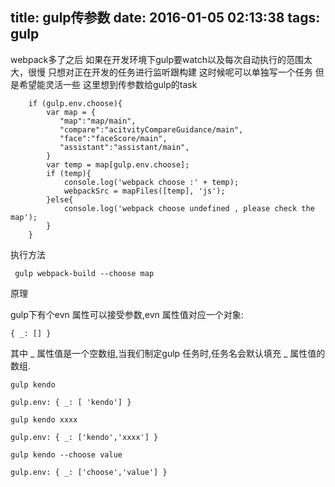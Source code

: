 title: gulp传参数
date: 2016-01-05 02:13:38
tags: gulp
---
webpack多了之后 如果在开发环境下gulp要watch以及每次自动执行的范围太大，很慢
只想对正在开发的任务进行监听跟构建
这时候呢可以单独写一个任务
但是希望能灵活一些
这里想到传参数给gulp的task


```
    if (gulp.env.choose){
        var map = {
           "map":"map/main",
           "compare":"acitvityCompareGuidance/main",
           "face":"faceScore/main",
           "assistant":"assistant/main",
        }
        var temp = map[gulp.env.choose];
        if (temp){
            console.log('webpack choose :' + temp);
            webpackSrc = mapFiles([temp], 'js');
        }else{
            console.log('webpack choose undefined , please check the map');
        }
    }

```

执行方法
```
 gulp webpack-build --choose map

```
原理

gulp下有个evn 属性可以接受参数,evn 属性值对应一个对象:

```
{ _: [] }

```

其中 _ 属性值是一个空数组,当我们制定gulp 任务时,任务名会默认填充 _ 属性值的数组.

```
gulp kendo

gulp.env: { _: [ 'kendo'] }

gulp kendo xxxx

gulp.env: { _: ['kendo','xxxx'] }

gulp kendo --choose value

gulp.env: { _: ['choose','value'] }

```
